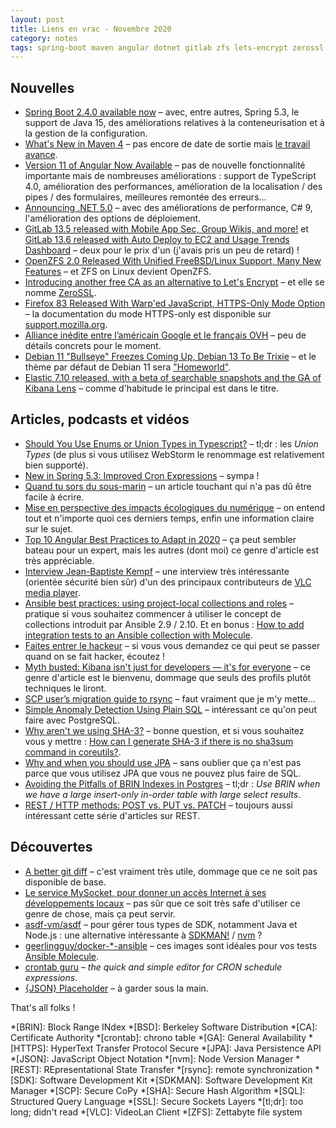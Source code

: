 ```yaml
---
layout: post
title: Liens en vrac - Novembre 2020
category: notes
tags: spring-boot maven angular dotnet gitlab zfs lets-encrypt zerossl firefox google ovh debian elastic typescript enums union-types spring cron ecologie best-pratices securite ansible collections molecule testing kibana scp rsync git diff mysocket asdf sdkman nvm docker json
---
```


## Nouvelles

- [Spring Boot 2.4.0 available now](https://spring.io/blog/2020/11/12/spring-boot-2-4-0-available-now)
  – avec, entre autres, Spring 5.3, le support de Java 15, des améliorations relatives à la conteneurisation et à la gestion de la configuration.
- [What's New in Maven 4](https://maarten.mulders.it/2020/11/whats-new-in-maven-4/)
  – pas encore de date de sortie mais [le travail avance](https://issues.apache.org/jira/secure/ReleaseNote.jspa?projectId=12316922&version=12346477).
- [Version 11 of Angular Now Available](https://blog.angular.io/version-11-of-angular-now-available-74721b7952f7)
  – pas de nouvelle fonctionnalité importante mais de nombreuses améliorations : support de TypeScript 4.0, amélioration des performances, amélioration de la
    localisation / des pipes / des formulaires, meilleures remontée des erreurs...
- [Announcing .NET 5.0](https://devblogs.microsoft.com/dotnet/announcing-net-5-0/)
  – avec des améliorations de performance, C# 9, l'amélioration des options de déploiement.
- [GitLab 13.5 released with Mobile App Sec, Group Wikis, and more!](https://about.gitlab.com/releases/2020/10/22/gitlab-13-5-released/)
  et [GitLab 13.6 released with Auto Deploy to EC2 and Usage Trends Dashboard](https://about.gitlab.com/releases/2020/11/22/gitlab-13-6-released/)
  – deux pour le prix d'un (j'avais pris un peu de retard) !
- [OpenZFS 2.0 Released With Unified FreeBSD/Linux Support, Many New Features](https://www.phoronix.com/scan.php?page=news_item&px=OpenZFS-2.0-Released)
  – et ZFS on Linux devient OpenZFS.
- [Introducing another free CA as an alternative to Let's Encrypt](https://scotthelme.co.uk/introducing-another-free-ca-as-an-alternative-to-lets-encrypt/)
  – et elle se nomme [ZeroSSL](https://zerossl.com/).
- [Firefox 83 Released With Warp'ed JavaScript, HTTPS-Only Mode Option](https://www.phoronix.com/scan.php?page=news_item&px=Firefox-83-Released)
  – la documentation du mode HTTPS-only est disponible sur [support.mozilla.org](https://support.mozilla.org/fr/kb/mode-https-uniquement-dans-firefox).
- [Alliance inédite entre l’américain Google et le français OVH](https://www.lemonde.fr/economie/article/2020/11/10/cloud-alliance-inedite-entre-l-americain-google-et-le-francais-ovh_6059221_3234.html)
  – peu de détails concrets pour le moment.
- [Debian 11 "Bullseye" Freezes Coming Up, Debian 13 To Be Trixie](https://www.phoronix.com/scan.php?page=news_item&px=Debian-13-Trixie)
  – et le thème par défaut de Debian 11 sera ["Homeworld"](https://bits.debian.org/2020/11/homeworld-will-be-the-default-theme-for-debian-11.html).
- [Elastic 7.10 released, with a beta of searchable snapshots and the GA of Kibana Lens](https://www.elastic.co/fr/blog/whats-new-elastic-7-10-0-searchable-snapshots-lens-user-experience-monitoring)
  – comme d'habitude le principal est dans le titre.


## Articles, podcasts et vidéos

- [Should You Use Enums or Union Types in Typescript?](https://blog.bam.tech/developer-news/should-you-use-enums-or-union-types-in-typescript)
  – tl;dr : les _Union Types_ (de plus si vous utilisez WebStorm le renommage est relativement bien supporté).
- [New in Spring 5.3: Improved Cron Expressions](https://spring.io/blog/2020/11/10/new-in-spring-5-3-improved-cron-expressions)
  – sympa !
- [Quand tu sors du sous-marin](https://www.touilleur-express.fr/2020/11/20/quand-tu-sors-du-sous-marin/)
  – un article touchant qui n'a pas dû être facile à écrire.
- [Mise en perspective des impacts écologiques du numérique](https://raphael-lemaire.com/2019/11/02/mise-en-perspective-impacts-numerique/)
  – on entend tout et n'importe quoi ces derniers temps, enfin une information claire sur le sujet.
- [Top 10 Angular Best Practices to Adapt in 2020](https://aglowiditsolutions.com/blog/angular-best-practices/)
  – ça peut sembler bateau pour un expert, mais les autres (dont moi) ce genre d'article est très appréciable.
- [Interview Jean-Baptiste Kempf](https://www.nolimitsecu.fr/interview-jean-baptiste-kempf/)
  – une interview très intéressante (orientée sécurité bien sûr) d'un des principaux contributeurs de [VLC media player](https://www.videolan.org/vlc/).
- [Ansible best practices: using project-local collections and roles](https://www.jeffgeerling.com/blog/2020/ansible-best-practices-using-project-local-collections-and-roles)
  – pratique si vous souhaitez commencer à utiliser le concept de collections introduit par Ansible 2.9 / 2.10. Et en bonus : [How to add integration tests to
    an Ansible collection with Molecule](https://www.jeffgeerling.com/blog/2019/how-add-integration-tests-ansible-collection-molecule).
- [Faites entrer le hackeur](https://ifttd.io/faites-entrer-le-hackeur/)
  – si vous vous demandez ce qui peut se passer quand on se fait hacker, écoutez !
- [Myth busted: Kibana isn't just for developers — it's for everyone](https://www.elastic.co/fr/blog/debunked-kibana-isnt-just-for-developers-its-for-everyone)
  – ce genre d'article est le bienvenu, dommage que seuls des profils plutôt techniques le liront. 
- [SCP user’s migration guide to rsync](https://fedoramagazine.org/scp-users-migration-guide-to-rsync/)
  – faut vraiment que je m'y mette...
- [Simple Anomaly Detection Using Plain SQL](https://hakibenita.com/sql-anomaly-detection)
  – intéressant ce qu'on peut faire avec PostgreSQL.
- [Why aren't we using SHA-3?](https://www.csoonline.com/article/3256088/why-arent-we-using-sha3.html)
  – bonne question, et si vous souhaitez vous y mettre : [How can I generate SHA-3 if there is no sha3sum command in coreutils?](https://unix.stackexchange.com/questions/347295/how-can-i-generate-sha3-if-there-is-no-sha3sum-command-in-coreutils).
- [Why and when you should use JPA](https://vladmihalcea.com/why-and-when-use-jpa/)
  – sans oublier que ça n'est pas parce que vous utilisez JPA que vous ne pouvez plus faire de SQL.
- [Avoiding the Pitfalls of BRIN Indexes in Postgres](https://info.crunchydata.com/blog/avoiding-the-pitfalls-of-brin-indexes-in-postgres)
  – tl;dr : _Use BRIN when we have a large insert-only in-order table with large select results_.
- [REST / HTTP methods: POST vs. PUT vs. PATCH](https://www.mscharhag.com/api-design/http-post-put-patch)
  – toujours aussi intéressant cette série d'articles sur REST.

## Découvertes

- [A better git diff](https://veronneau.org/a-better-git-diff.html)
  – c'est vraiment très utile, dommage que ce ne soit pas disponible de base.
- [Le service MySocket, pour donner un accès Internet à ses développements locaux](https://www.bortzmeyer.org/mysocket.html)
  – pas sûr que ce soit très safe d'utiliser ce genre de chose, mais ça peut servir.
- [asdf-vm/asdf](https://github.com/asdf-vm/asdf)
  – pour gérer tous types de SDK, notamment Java et Node.js : une alternative intéressante à [SDKMAN!](https://sdkman.io/) / [nvm](https://github.com/nvm-sh/nvm) ?
- [geerlingguy/docker-*-ansible](https://hub.docker.com/u/geerlingguy)
  – ces images sont idéales pour vos tests [Ansible Molecule](https://molecule.readthedocs.io/en/latest/).
- [crontab guru](https://crontab.guru/)
  – _the quick and simple editor for CRON schedule expressions_.
- [{JSON} Placeholder](https://jsonplaceholder.typicode.com/)
  – à garder sous la main.

That's all folks !

*[BRIN]: Block Range INdex
*[BSD]: Berkeley Software Distribution
*[CA]: Certificate Authority
*[crontab]: chrono table
*[GA]: General Availability
*[HTTPS]: HyperText Transfer Protocol Secure
*[JPA]: Java Persistence API
*[JSON]: JavaScript Object Notation
*[nvm]: Node Version Manager
*[REST]: REpresentational State Transfer
*[rsync]: remote synchronization
*[SDK]: Software Development Kit
*[SDKMAN]: Software Development Kit Manager
*[SCP]: Secure CoPy
*[SHA]: Secure Hash Algorithm
*[SQL]: Structured Query Language
*[SSL]: Secure Sockets Layers
*[tl;dr]: too long; didn't read
*[VLC]: VideoLan Client
*[ZFS]: Zettabyte file system

